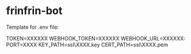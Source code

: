 # frinfrin-bot


Template for .env file:

TOKEN=XXXXXX
WEBHOOK_TOKEN=XXXXXX
WEBHOOK_URL=XXXXXX:
PORT=XXXX
KEY_PATH=ssl\XXXX.key
CERT_PATH=ssl\XXXX.pem
